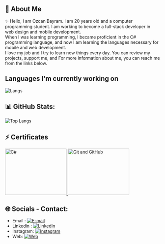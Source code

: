 ## 💫 About Me 
✨ Hello, I am Ozcan Bayram. I am 20 years old and a computer programming student. I am working to become a full-stack developer in web design and mobile development. <br>
When I was learning programming, I became proficient in the C# programming language, and now I am learning the languages necessary for mobile and web development. <br>
I love my job and I try to learn new things every day.
You can review my projects, support me, and
For more information about me, you can reach me from the links below.

## Languages I'm currently working on
![Langs](https://skillicons.dev/icons?i=cs,java,kotlin,sqlite,mysql,dotnet,php,js,html,css,figma,git,")

<!--

## Languages I currently use:
![Langs](https://skillicons.dev/icons?i=cs,java,mysql,html,css,")

## I am working on these languages for Mobile Development
![Langs](https://skillicons.dev/icons?i=java,kotlin,dart,flutter,python,sqlite,swift,")

## I am working on these languages ​​for Web Development
![Langs](https://skillicons.dev/icons?i=cs,dotnet,html,css,javascript,ts,angular,django,mysql,")

-->


## 📊 GitHub Stats:
![Top Langs](https://github-readme-stats.vercel.app/api/top-langs/?username=ozcanbayram&layout=compact&theme=dracula)

## ⚡ Certificates
<a href="https://www.udemy.com/certificate/UC-c9f1bb41-1444-4f53-8300-357469156655/" target="_blank">
<img src = "https://github.com/ozcanbayram/OzcanBayram/assets/117665864/a82e9b64-023c-48a9-876d-6e3494609978" alt = "C#" width = "200" height = "150"/ >
</a>

<a href="https://www.btkakademi.gov.tr/portal/certificate/validate?certificateId=dx1hAJV8o6" target="_blank">
<img src = "https://github.com/ozcanbayram/OzcanBayram/assets/117665864/3f691065-a1c2-4b0b-8726-aa6871ca190d" alt = "Git and GitHub" width = "200" height = "150"/ >
</a>

## 🌐 Socials - Contact:
- Email    :  [![E-mail](https://img.shields.io/badge/email-%23E4405F.svg?logo=email&logoColor=white)](https://mail.google.com/mail/u/0/?fs=1&tf=cm&source=mailto&to=ozzcanbayram@gmail.com)
- Linkedin :  [![LinkedIn](https://img.shields.io/badge/LinkedIn-%230077B5.svg?logo=linkedin&logoColor=white)](https://www.linkedin.com/in/%C3%B6zcan-bayram/) 
- Instagram:  [![Instagram](https://img.shields.io/badge/Instagram-%23E4405F.svg?logo=Instagram&logoColor=white)](https://www.instagram.com/ozcan0/)
- Web:  [![Web](https://img.shields.io/badge/Web-%23E4405F.svg?logo=OzcanBayram&logoColor=white)](https://www.ozcanbayram.com)




